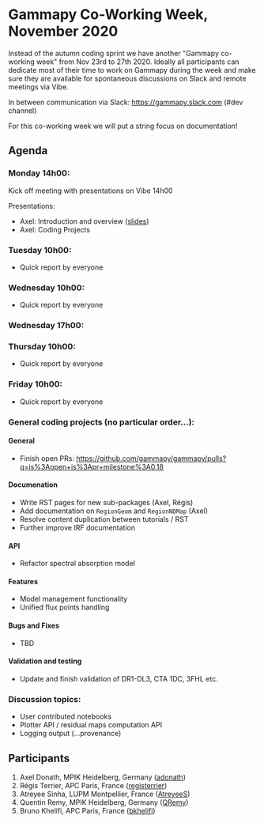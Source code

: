 # Gammapy Co-Working Week, November 2020

Instead of the autumn coding sprint we have another "Gammapy co-working week" from Nov 23rd to 27th 2020.
Ideally all participants can dedicate most of their time to work on Gammapy during the week and make sure
they are available for spontaneous discussions on Slack and remote meetings via Vibe. 

In between communication via Slack: https://gammapy.slack.com (#dev channel)

For this co-working week we will put a string focus on documentation!

## Agenda

### Monday 14h00:
Kick off meeting with presentations on Vibe 14h00

Presentations:
- Axel: Introduction and overview ([slides](slides/co-working-week-intro.pdf))
- Axel: Coding Projects

### Tuesday 10h00:
- Quick report by everyone
         
### Wednesday 10h00:
- Quick report by everyone

### Wednesday 17h00:

### Thursday 10h00:
- Quick report by everyone
 
### Friday 10h00:
- Quick report by everyone

### General coding projects (no particular order...):


#### General
- Finish open PRs: https://github.com/gammapy/gammapy/pulls?q=is%3Aopen+is%3Apr+milestone%3A0.18

#### Documenation
- Write RST pages for new sub-packages (Axel, Régis)
- Add documentation on `RegionGeom` and `RegionNDMap` (Axel)
- Resolve content duplication between tutorials / RST 
- Further improve IRF documentation


#### API
- Refactor spectral absorption model

#### Features
- Model management functionality 
- Unified flux points handling

#### Bugs and Fixes
- TBD


#### Validation and testing
- Update and finish validation of DR1-DL3, CTA 1DC, 3FHL etc.

### Discussion topics:
- User contributed notebooks
- Plotter API / residual maps computation API
- Logging output (...provenance)

## Participants

1. Axel Donath, MPIK Heidelberg, Germany ([adonath](https://github.com/adonath))
2. Régis Terrier, APC Paris, France ([registerrier](https://github.com/registerrier))
3. Atreyee Sinha, LUPM Montpellier, France ([AtreyeeS](https://github.com/AtreyeeS)) 
4. Quentin Remy, MPIK Heidelberg, Germany ([QRemy](https://github.com/QRemy)) 
5. Bruno Khelifi, APC Paris, France ([bkhelifi](https://github.com/bkhelifi)) 

